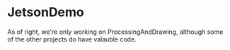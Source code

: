 # JetsonDemo #

As of right, we're only working on ProcessingAndDrawing, although some of the other projects do have valauble code.
